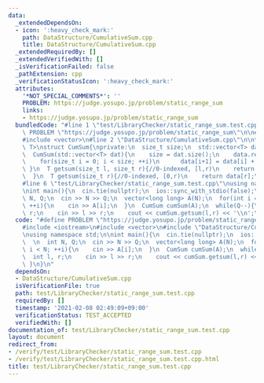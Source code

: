 ```yaml
---
data:
  _extendedDependsOn:
  - icon: ':heavy_check_mark:'
    path: DataStructure/CumulativeSum.cpp
    title: DataStructure/CumulativeSum.cpp
  _extendedRequiredBy: []
  _extendedVerifiedWith: []
  _isVerificationFailed: false
  _pathExtension: cpp
  _verificationStatusIcon: ':heavy_check_mark:'
  attributes:
    '*NOT_SPECIAL_COMMENTS*': ''
    PROBLEM: https://judge.yosupo.jp/problem/static_range_sum
    links:
    - https://judge.yosupo.jp/problem/static_range_sum
  bundledCode: "#line 1 \"test/LibraryChecker/static_range_sum.test.cpp\"\n#define\
    \ PROBLEM \"https://judge.yosupo.jp/problem/static_range_sum\"\n\n#include <iostream>\n\
    #include <vector>\n#line 2 \"DataStructure/CumulativeSum.cpp\"\n\ntemplate<typename\
    \ T>\nstruct CumSum{\nprivate:\n  size_t size;\n  std::vector<T> data;\npublic:\n\
    \  CumSum(std::vector<T> dat){\n    size = dat.size();\n    data.resize(size+1,0);\n\
    \    for(size_t i = 0; i < size; ++i)\n      data[i+1] = data[i] + dat[i];\n \
    \ }\n  T getsum(size_t l, size_t r){//0-indexed, [l,r)\n    return data[r] - data[l];\n\
    \  }\n  T getsum(size_t r){//0-indexed, [0,r)\n    return data[r];\n  }\n};\n\
    #line 6 \"test/LibraryChecker/static_range_sum.test.cpp\"\nusing namespace std;\n\
    \nint main(){\n  cin.tie(nullptr);\n  ios::sync_with_stdio(false);\n  \n  int\
    \ N, Q;\n  cin >> N >> Q;\n  vector<long long> A(N);\n  for(int i = 0; i < N;\
    \ ++i){\n    cin >> A[i];\n  }\n  CumSum cumSum(A);\n  while(Q--){\n    int l,\
    \ r;\n    cin >> l >> r;\n    cout << cumSum.getsum(l,r) << '\\n';\n  }\n}\n"
  code: "#define PROBLEM \"https://judge.yosupo.jp/problem/static_range_sum\"\n\n\
    #include <iostream>\n#include <vector>\n#include \"DataStructure/CumulativeSum.cpp\"\
    \nusing namespace std;\n\nint main(){\n  cin.tie(nullptr);\n  ios::sync_with_stdio(false);\n\
    \  \n  int N, Q;\n  cin >> N >> Q;\n  vector<long long> A(N);\n  for(int i = 0;\
    \ i < N; ++i){\n    cin >> A[i];\n  }\n  CumSum cumSum(A);\n  while(Q--){\n  \
    \  int l, r;\n    cin >> l >> r;\n    cout << cumSum.getsum(l,r) << '\\n';\n \
    \ }\n}\n"
  dependsOn:
  - DataStructure/CumulativeSum.cpp
  isVerificationFile: true
  path: test/LibraryChecker/static_range_sum.test.cpp
  requiredBy: []
  timestamp: '2021-02-08 02:49:09+09:00'
  verificationStatus: TEST_ACCEPTED
  verifiedWith: []
documentation_of: test/LibraryChecker/static_range_sum.test.cpp
layout: document
redirect_from:
- /verify/test/LibraryChecker/static_range_sum.test.cpp
- /verify/test/LibraryChecker/static_range_sum.test.cpp.html
title: test/LibraryChecker/static_range_sum.test.cpp
---
```

